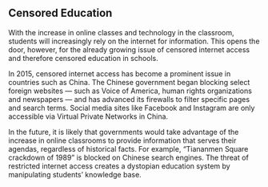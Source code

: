 ## Censored Education 

With the increase in online classes and technology in the classroom, students will increasingly rely on the internet for information. This opens the door, however, for the already growing issue of censored internet access and therefore censored education in schools.

In 2015, censored internet access has become a prominent issue in countries such as China. The Chinese government began blocking select foreign websites — such as Voice of America, human rights organizations and newspapers — and has advanced its firewalls to filter specific pages and search terms. Social media sites like Facebook and Instagram are only accessible via Virtual Private Networks in China.

In the future, it is likely that governments would take advantage of the increase in online classrooms to provide information that serves their agendas, regardless of historical facts. For example, “Tiananmen Square crackdown of 1989” is blocked on Chinese search engines. The threat of restricted internet access creates a dystopian education system by manipulating students’ knowledge base.
